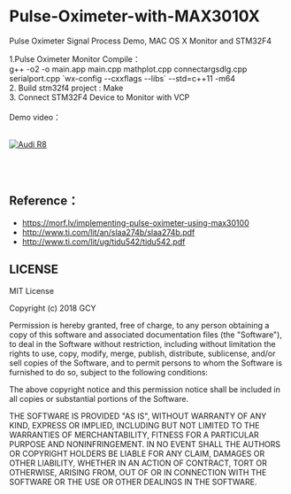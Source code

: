 # Pulse-Oximeter-with-MAX3010X
Pulse Oximeter Signal Process Demo, MAC OS X Monitor and STM32F4

1.Pulse Oximeter Monitor Compile：
</br>
g++ -o2 -o main.app main.cpp mathplot.cpp connectargsdlg.cpp serialport.cpp \`wx-config --cxxflags --libs\` --std=c++11 -m64 </br>
2. Build stm32f4 project : Make
</br>
3. Connect STM32F4 Device to Monitor with VCP
</br>
</br>
Demo video：
</br>
</br>

[![Audi R8](http://img.youtube.com/vi/26pw-d6lBSQ/0.jpg)](https://youtu.be/26pw-d6lBSQ)

</br>
</br>

## Reference：
 - https://morf.lv/implementing-pulse-oximeter-using-max30100 </br>
 - http://www.ti.com/lit/an/slaa274b/slaa274b.pdf </br>
 - http://www.ti.com/lit/ug/tidu542/tidu542.pdf </br>
 
 LICENSE
-------

MIT License

Copyright (c) 2018 GCY

Permission is hereby granted, free of charge, to any person obtaining a copy
of this software and associated documentation files (the "Software"), to deal
in the Software without restriction, including without limitation the rights
to use, copy, modify, merge, publish, distribute, sublicense, and/or sell
copies of the Software, and to permit persons to whom the Software is
furnished to do so, subject to the following conditions:

The above copyright notice and this permission notice shall be included in all
copies or substantial portions of the Software.

THE SOFTWARE IS PROVIDED "AS IS", WITHOUT WARRANTY OF ANY KIND, EXPRESS OR
IMPLIED, INCLUDING BUT NOT LIMITED TO THE WARRANTIES OF MERCHANTABILITY,
FITNESS FOR A PARTICULAR PURPOSE AND NONINFRINGEMENT. IN NO EVENT SHALL THE
AUTHORS OR COPYRIGHT HOLDERS BE LIABLE FOR ANY CLAIM, DAMAGES OR OTHER
LIABILITY, WHETHER IN AN ACTION OF CONTRACT, TORT OR OTHERWISE, ARISING FROM,
OUT OF OR IN CONNECTION WITH THE SOFTWARE OR THE USE OR OTHER DEALINGS IN THE
SOFTWARE.
